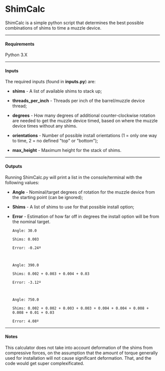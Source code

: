 # ShimCalc

ShimCalc is a simple python script that determines the best possible combinations of shims to time a muzzle device.

-----

#### Requirements

Python 3.X

-----

#### Inputs

The required inputs (found in **inputs.py**) are:

* **shims** - A list of available shims to stack up;

* **threads_per_inch** - Threads per inch of the barrel/muzzle device thread;

* **degrees** - How many degrees of additional counter-clockwise rotation are needed to get the muzzle device timed, based on where the muzzle device times without any shims.

* **orientations** - Number of possible install orientations (1 = only one way to time, 2 = no defined "top" or "bottom");

* **max_height** - Maximum height for the stack of shims.

-----

#### Outputs

Running ShimCalc.py will print a list in the console/terminal with the following values:

* **Angle** - Nominal/target degrees of rotation for the muzzle device from the starting point (can be ignored);

* **Shims** - A list of shims to use for that possible install option;

* **Error** - Estimation of how far off in degrees the install option will be from the nominal target.


      Angle: 30.0
    
      Shims: 0.003
    
      Error: -0.24º



      Angle: 390.0
    
      Shims: 0.002 + 0.003 + 0.004 + 0.03
    
      Error: -3.12º



      Angle: 750.0
    
      Shims: 0.002 + 0.002 + 0.003 + 0.003 + 0.004 + 0.004 + 0.008 + 0.008 + 0.01 + 0.03
    
      Error: 4.08º
    

-----

#### Notes

This calculator does not take into account deformation of the shims from compressive forces, on the assumption that the amount of torque generally used for installation will not cause significant deformation.  That, and the code would get super complexificated.